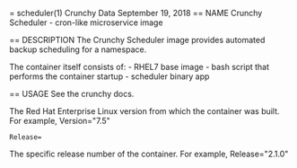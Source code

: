 = scheduler(1)
Crunchy Data
September 19, 2018
== NAME
Crunchy Scheduler - cron-like microservice image

== DESCRIPTION
The Crunchy Scheduler image provides automated backup scheduling for a namespace.

The container itself consists of:
    - RHEL7 base image
    - bash script that performs the container startup
    - scheduler binary app

== USAGE
See the crunchy docs.

The Red Hat Enterprise Linux version from which the container was built. For example, Version="7.5"

`Release=`

The specific release number of the container. For example, Release="2.1.0"
